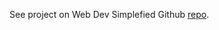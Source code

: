 See project on Web Dev Simplefied Github [repo](https://github.com/WebDevSimplified/Impossible-Button).